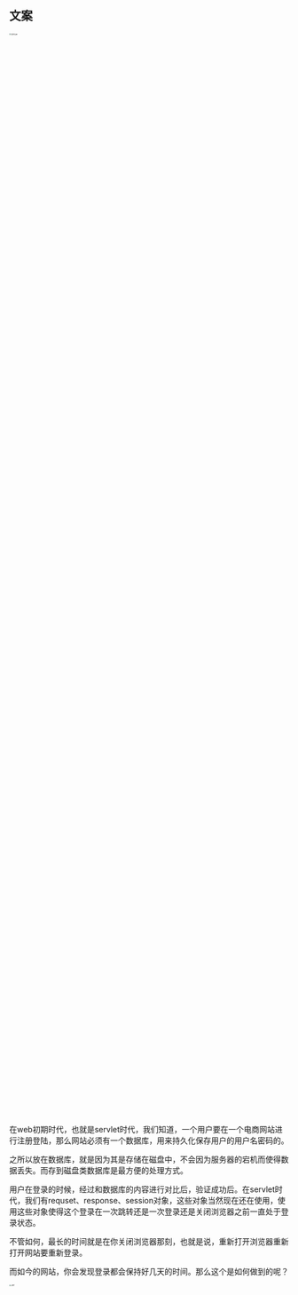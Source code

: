 ## 文案



<img src="https://img-blog.csdnimg.cn/20210121113336565.jpg?x-oss-process=image/watermark,type_ZmFuZ3poZW5naGVpdGk,shadow_10,text_aHR0cHM6Ly9ibG9nLmNzZG4ubmV0L3FxXzQzMzYwNzgw,size_16,color_FFFFFF,t_70" alt="登录注册" style="zoom:20%; width:50%;" />

在web初期时代，也就是servlet时代，我们知道，一个用户要在一个电商网站进行注册登陆，那么网站必须有一个数据库，用来持久化保存用户的用户名密码的。



之所以放在数据库，就是因为其是存储在磁盘中，不会因为服务器的宕机而使得数据丢失。而存到磁盘类数据库是最方便的处理方式。



用户在登录的时候，经过和数据库的内容进行对比后，验证成功后。在servlet时代，我们有requset、response、session对象，这些对象当然现在还在使用，使用这些对象使得这个登录在一次跳转还是一次登录还是关闭浏览器之前一直处于登录状态。



不管如何，最长的时间就是在你关闭浏览器那刻，也就是说，重新打开浏览器重新打开网站要重新登录。



而如今的网站，你会发现登录都会保持好几天的时间。那么这个是如何做到的呢？

<img src="https://img-blog.csdnimg.cn/20210121113336396.jpg?x-oss-process=image/watermark,type_ZmFuZ3poZW5naGVpdGk,shadow_10,text_aHR0cHM6Ly9ibG9nLmNzZG4ubmV0L3FxXzQzMzYwNzgw,size_16,color_FFFFFF,t_70" alt="JWT" style="zoom:20%; width:50%;" />

那就不得不提出今天的主角JWT（JSON WEB TOKEN）



同servlet验证阶段一样，都需要数据库并进行用户名密码验证。经过验证之后，服务器这里会生成一个TOKEN，然后将其发送给浏览器，浏览器将其保存在cookie内，每次请求携带即可。



而说起TOKEN，它是如何保证用户的身份呢，这里先说说token的结构，它是由三个部分组成，看起来会是xxxx.yyyy.zzzz这个样子



- 第一部分 Header

    一般保存token类型和加密算法方式

    然后进行base64编码得到第一部分（这个只是编码，不是加密，可以反编码回去）

    

- 第二部分 Payload

    一般是用户和其他数据声明

    然后进行base64编码得到第二部分

    

- 第三部分 Signature

    用第一部分和第二部分编码过后的值加上服务器自己知道的密钥，然后使用第一部分声明的加密算法进行加密后得到第三部分

    

因为是编码，所以第二部分简单来说只会放用户名而不会放密码等敏感性数据。



为什么能保证用户即为本人？



1. 外部人员获取了这条token后，由第一部分和第二部分进行反编码后得到了原有值，但是原有值是无密码的，因此不能获取到登录全信息。
2. 外部人员也不能自己伪造token，因第三部分是经过加密的，是无法反解密的。而那个密钥是服务器自己知道的，因此外部人员无法伪装出这条token的第三部分，因此保证安全。



当然如果你的密钥被别人发现，那么说什么也没有用。



一般给token设置一个有效期，只要用户用同一个浏览器不清除cookie就可以保证在有效期内一直是登陆状态。



除此之外，jwt技术当前最广泛应用的是单点登录（听起来很高大上是吧）。



比如说：你有一个百度账号，你在百度知道上面登录了你的账号之后，那么百度地图、百度网盘、百度贴吧等百度旗下产品，你都不需要登录。这就是单点登录。



而在当前微服务横行的时代，只需要剥出一个服务去做Token验证即可使所有服务应用这个服务，非常便利。

